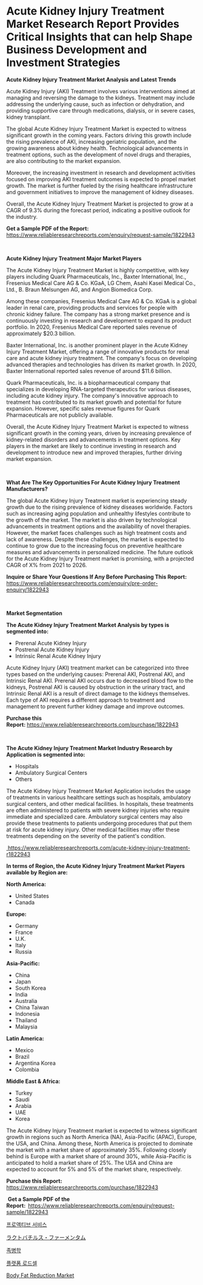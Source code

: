 <p><h1>Acute Kidney Injury Treatment Market Research Report Provides Critical Insights that can help Shape Business Development and Investment Strategies</h1></p><p><strong>Acute Kidney Injury Treatment Market Analysis and Latest Trends</strong></p>
<p><p>Acute Kidney Injury (AKI) Treatment involves various interventions aimed at managing and reversing the damage to the kidneys. Treatment may include addressing the underlying cause, such as infection or dehydration, and providing supportive care through medications, dialysis, or in severe cases, kidney transplant.</p><p>The global Acute Kidney Injury Treatment Market is expected to witness significant growth in the coming years. Factors driving this growth include the rising prevalence of AKI, increasing geriatric population, and the growing awareness about kidney health. Technological advancements in treatment options, such as the development of novel drugs and therapies, are also contributing to the market expansion.</p><p>Moreover, the increasing investment in research and development activities focused on improving AKI treatment outcomes is expected to propel market growth. The market is further fueled by the rising healthcare infrastructure and government initiatives to improve the management of kidney diseases.</p><p>Overall, the Acute Kidney Injury Treatment Market is projected to grow at a CAGR of 9.3% during the forecast period, indicating a positive outlook for the industry.</p></p>
<p><strong>Get a Sample PDF of the Report:&nbsp;</strong> <a href="https://www.reliableresearchreports.com/enquiry/request-sample/1822943">https://www.reliableresearchreports.com/enquiry/request-sample/1822943</a></p>
<p>&nbsp;</p>
<p><strong>Acute Kidney Injury Treatment Major Market Players</strong></p>
<p><p>The Acute Kidney Injury Treatment Market is highly competitive, with key players including Quark Pharmaceuticals, Inc., Baxter International, Inc., Fresenius Medical Care AG & Co. KGaA, LG Chem, Asahi Kasei Medical Co., Ltd., B. Braun Melsungen AG, and Angion Biomedica Corp.</p><p>Among these companies, Fresenius Medical Care AG & Co. KGaA is a global leader in renal care, providing products and services for people with chronic kidney failure. The company has a strong market presence and is continuously investing in research and development to expand its product portfolio. In 2020, Fresenius Medical Care reported sales revenue of approximately $20.3 billion.</p><p>Baxter International, Inc. is another prominent player in the Acute Kidney Injury Treatment Market, offering a range of innovative products for renal care and acute kidney injury treatment. The company's focus on developing advanced therapies and technologies has driven its market growth. In 2020, Baxter International reported sales revenue of around $11.6 billion.</p><p>Quark Pharmaceuticals, Inc. is a biopharmaceutical company that specializes in developing RNA-targeted therapeutics for various diseases, including acute kidney injury. The company's innovative approach to treatment has contributed to its market growth and potential for future expansion. However, specific sales revenue figures for Quark Pharmaceuticals are not publicly available.</p><p>Overall, the Acute Kidney Injury Treatment Market is expected to witness significant growth in the coming years, driven by increasing prevalence of kidney-related disorders and advancements in treatment options. Key players in the market are likely to continue investing in research and development to introduce new and improved therapies, further driving market expansion.</p></p>
<p>&nbsp;</p>
<p><strong>What Are The Key Opportunities For Acute Kidney Injury Treatment Manufacturers?</strong></p>
<p><p>The global Acute Kidney Injury Treatment market is experiencing steady growth due to the rising prevalence of kidney diseases worldwide. Factors such as increasing aging population and unhealthy lifestyles contribute to the growth of the market. The market is also driven by technological advancements in treatment options and the availability of novel therapies. However, the market faces challenges such as high treatment costs and lack of awareness. Despite these challenges, the market is expected to continue to grow due to the increasing focus on preventive healthcare measures and advancements in personalized medicine. The future outlook for the Acute Kidney Injury Treatment market is promising, with a projected CAGR of X% from 2021 to 2026.</p></p>
<p><strong>Inquire or Share Your Questions If Any Before Purchasing This Report:</strong> <a href="https://www.reliableresearchreports.com/enquiry/pre-order-enquiry/1822943">https://www.reliableresearchreports.com/enquiry/pre-order-enquiry/1822943</a></p>
<p>&nbsp;</p>
<p><strong>Market Segmentation</strong></p>
<p><strong>The Acute Kidney Injury Treatment Market Analysis by types is segmented into:</strong></p>
<p><ul><li>Prerenal Acute Kidney Injury</li><li>Postrenal Acute Kidney Injury</li><li>Intrinsic Renal Acute Kidney Injury</li></ul></p>
<p><p>Acute Kidney Injury (AKI) treatment market can be categorized into three types based on the underlying causes: Prerenal AKI, Postrenal AKI, and Intrinsic Renal AKI. Prerenal AKI occurs due to decreased blood flow to the kidneys, Postrenal AKI is caused by obstruction in the urinary tract, and Intrinsic Renal AKI is a result of direct damage to the kidneys themselves. Each type of AKI requires a different approach to treatment and management to prevent further kidney damage and improve outcomes.</p></p>
<p><strong>Purchase this Report:&nbsp;</strong><a href="https://www.reliableresearchreports.com/purchase/1822943">https://www.reliableresearchreports.com/purchase/1822943</a></p>
<p>&nbsp;</p>
<p><strong>The Acute Kidney Injury Treatment Market Industry Research by Application is segmented into:</strong></p>
<p><ul><li>Hospitals</li><li>Ambulatory Surgical Centers</li><li>Others</li></ul></p>
<p><p>The Acute Kidney Injury Treatment Market Application includes the usage of treatments in various healthcare settings such as hospitals, ambulatory surgical centers, and other medical facilities. In hospitals, these treatments are often administered to patients with severe kidney injuries who require immediate and specialized care. Ambulatory surgical centers may also provide these treatments to patients undergoing procedures that put them at risk for acute kidney injury. Other medical facilities may offer these treatments depending on the severity of the patient's condition.</p></p>
<p><a href="https://www.reliableresearchreports.com/acute-kidney-injury-treatment-r1822943">&nbsp;https://www.reliableresearchreports.com/acute-kidney-injury-treatment-r1822943</a></p>
<p><strong>In terms of Region, the Acute Kidney Injury Treatment Market Players available by Region are:</strong></p>
<p>
    <p> <strong> North America: </strong>
        <ul>
            <li>United States</li>
            <li>Canada</li>
        </ul>
        </p> 
    <p> <strong> Europe: </strong>
        <ul>
            <li>Germany</li>
            <li>France</li>
            <li>U.K.</li>
            <li>Italy</li>
            <li>Russia</li>
        </ul>
        </p> 
    <p> <strong> Asia-Pacific: </strong>
        <ul>
            <li>China</li>
            <li>Japan</li>
            <li>South Korea</li>
            <li>India</li>
            <li>Australia</li>
            <li>China Taiwan</li>
            <li>Indonesia</li>
            <li>Thailand</li>
            <li>Malaysia</li>
        </ul>
        </p> 
    <p> <strong> Latin America: </strong>
        <ul>
            <li>Mexico</li>
            <li>Brazil</li>
            <li>Argentina Korea</li>
            <li>Colombia</li>
        </ul>
        </p> 
    <p> <strong> Middle East & Africa: </strong>
        <ul>
            <li>Turkey</li>
            <li>Saudi</li>
            <li>Arabia</li>
            <li>UAE</li>
            <li>Korea</li>
        </ul>
    </p>
    </p>
<p><p>The Acute Kidney Injury Treatment market is expected to witness significant growth in regions such as North America (NA), Asia-Pacific (APAC), Europe, the USA, and China. Among these, North America is projected to dominate the market with a market share of approximately 35%. Following closely behind is Europe with a market share of around 30%, while Asia-Pacific is anticipated to hold a market share of 25%. The USA and China are expected to account for 5% and 5% of the market share, respectively.</p></p>
<p><strong>Purchase this Report: </strong><a href="https://www.reliableresearchreports.com/purchase/1822943">https://www.reliableresearchreports.com/purchase/1822943</a></p>
<p>&nbsp;<strong>Get a Sample PDF of the Report:&nbsp;&nbsp;</strong><a href="https://www.reliableresearchreports.com/enquiry/request-sample/1822943">https://www.reliableresearchreports.com/enquiry/request-sample/1822943</a></p>
<p><strong></strong></p>
<p><p><a href="https://github.com/wallacBahrtyinger567686/Market-Research-Report-List-1/blob/main/129183542383.md">프로액티브 서비스</a></p><p><a href="https://github.com/FrancoWeber2023/Market-Research-Report-List-1/blob/main/607173246472.md">ラクトバチルス・ファーメンタム</a></p><p><a href="https://medium.com/@leatharoan20231/podiatry-%EC%8B%9C%EC%9E%A5-%EC%8B%9C%EC%9E%A5-%EC%A0%90%EC%9C%A0%EC%9C%A8-%EC%8B%9C%EC%9E%A5-%EB%8F%99%ED%96%A5-%EB%B0%8F-%EB%AF%B8%EB%9E%98-%EC%84%B1%EC%9E%A5-%ED%83%90%EC%83%89-4b32cd7804b7">족병학</a></p><p><a href="https://medium.com/@tomienow676/2024%EB%85%84%EB%B6%80%ED%84%B0-2031%EB%85%84%EA%B9%8C%EC%A7%80%EC%9D%98-%ED%94%8C%EB%9E%AB%ED%8F%BC-%EB%A1%9C%EB%93%9C-%EC%85%80-%EC%8B%9C%EC%9E%A5-%EB%B6%84%EC%84%9D-%EB%B0%8F-%EA%B7%9C%EB%AA%A8-%EC%98%88%EC%B8%A1-39db7c1745f2">플랫폼 로드셀</a></p><p><a href="https://github.com/Sarissaschmalingtr6fz2739/Market-Research-Report-List-2/blob/main/body-fat-reduction-market.md">Body Fat Reduction Market</a></p></p>